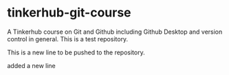 # tinkerhub-git-course
A Tinkerhub course on Git and Github including Github Desktop and version control in general. This is a test repository.

This is a new line to be pushed to the repository.

added a new line